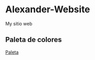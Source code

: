 # Alexander-Website
My sitio web

## Paleta de colores
[Paleta](https://paletasdecolores.com/paleta-de-colores-2053/)